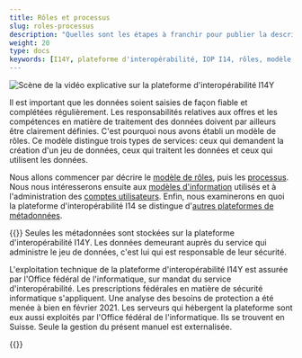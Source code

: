 ```yaml
---
title: Rôles et processus
slug: roles-processus
description: "Quelles sont les étapes à franchir pour publier la description d'un jeu de données? Qui peut consulter les métadonnées? Ce chapitre présente les différents rôles et processus sur la plateforme d'interopérabilité I14Y, ainsi que le modèle d'information sous-jacent."
weight: 20
type: docs
keywords: [I14Y, plateforme d'interopérabilité, IOP I14, rôles, modèle de rôles, droits d'accès, workflow, flux de travail, processus, modèle de données, modèle d'information]
---
```


![Scène de la vidéo explicative sur la plateforme d'interopérabilité I14Y](/handbook/img/i14y-film_rollen.png)

Il est important que les données soient saisies de façon fiable et complétées régulièrement. Les responsabilités relatives aux offres et les compétences en matière de traitement des données doivent par ailleurs être clairement définies. C'est pourquoi nous avons établi un modèle de rôles. Ce modèle distingue trois types de services: ceux qui demandent la création d'un jeu de données, ceux qui traitent les données et ceux qui utilisent les données. 

Nous allons commencer par décrire le [modèle de rôles](/handbook/fr/gouvernanz/roles), puis les [processus](/handbook/fr/gouvernanz/processus). Nous nous intéresserons ensuite aux [modèles d'information](/handbook/fr/gouvernanz/modele-information) utilisés et à l'administration des [comptes utilisateurs](/handbook/fr/gouvernanz/administration-comptes). Enfin, nous examinerons en quoi la plateforme d'interopérabilité I14 se distingue d'[autres plateformes de métadonnées](/handbook/fr/gouvernanz/plateformes).

{{<alert title="La sécurité des données est-elle assurée sur l'IOP I14Y?" color="info">}}
Seules les métadonnées sont stockées sur la plateforme d'interopérabilité I14Y. Les données demeurant auprès du service qui administre le jeu de données, c'est lui qui est responsable de leur sécurité. 

L'exploitation technique de la plateforme d'interopérabilité I14Y est assurée par l'Office fédéral de l'informatique, sur mandat du service d'interopérabilité. Les prescriptions fédérales en matière de sécurité informatique s'appliquent. Une analyse des besoins de protection a été menée à bien en février 2021. Les serveurs qui hébergent la plateforme sont eux aussi exploités par l'Office fédéral de l'informatique. Ils se trouvent en Suisse. Seule la gestion du présent manuel est externalisée.

{{</alert>}}